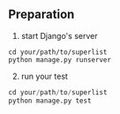## Preparation
1. start Django's server
```shell
cd your/path/to/superlist
python manage.py runserver
```
2. run your test
```python
cd your/path/to/superlist
python manage.py test 
```